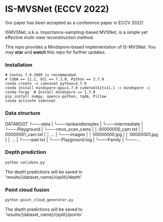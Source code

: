 # IS-MVSNet (ECCV 2022)

Our paper has been accepted as a conference paper in ECCV 2022!

ISMVSNet, a.k.a. Importance-sampling-based MVSNet, is a simple yet effective multi-view reconstruction method. 

This repo provides a Mindspore-based implementation of IS-MVSNet. You may **star** and **watch** this repo for further updates.

### Installation
```shell
# Centos 7.9.2009 is recommended.
# CUDA == 11.1, GCC == 7.3.0, Python == 3.7.9
conda create -n ismvsnet python=3.7.9
conda install mindspore-gpu=1.7.0 cudatoolkit=11.1 -c mindspore -c conda-forge  # Install mindspore == 1.7.0
pip install numpy, opencv-python, tqdm, Pillow
conda activate ismvsnet
```

### Data structure
DATAROOT
└───data
|   └───tankandtemples
|       └───intermediate
|           └───Playground
|               └───rmvs_scan_cams
|                   │   00000000_cam.txt
|                   │   00000001_cam.txt
|                   │   ...
|               └───images
|                   │   00000000.jpg
|                   │   00000001.jpg
|                   │   ...
|               └───pair.txt
|               └───Playground.log
|           └───Family
|           └───...
         
### Depth prediction
```bash
python validate.py
```

The depth predictions will be saved to 'results/{dataset_name}/{split}/depth'

### Point cloud fusion
```bash
python point_cloud_generator.py
```

The depth predictions will be saved to 'results/{dataset_name}/{split}/points'
